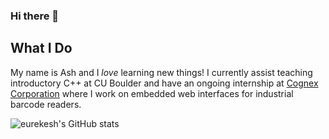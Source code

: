 ### Hi there 👋

## What I Do
My name is Ash and I *love* learning new things! I currently assist teaching introductory C++ at CU Boulder and have an ongoing internship at [Cognex Corporation](https://www.cognex.com/) where I work on embedded web interfaces for industrial barcode readers.

![eurekesh's GitHub stats](https://github-readme-stats.vercel.app/api?username=eurekesh&show_icons=true&theme=radical)
<!--
**eurekesh/eurekesh** is a ✨ _special_ ✨ repository because its `README.md` (this file) appears on your GitHub profile.

Here are some ideas to get you started:

- 🔭 I’m currently working on ...
- 🌱 I’m currently learning ...
- 👯 I’m looking to collaborate on ...
- 🤔 I’m looking for help with ...
- 💬 Ask me about ...
- 📫 How to reach me: ...
- 😄 Pronouns: ...
- ⚡ Fun fact: ...
-->
